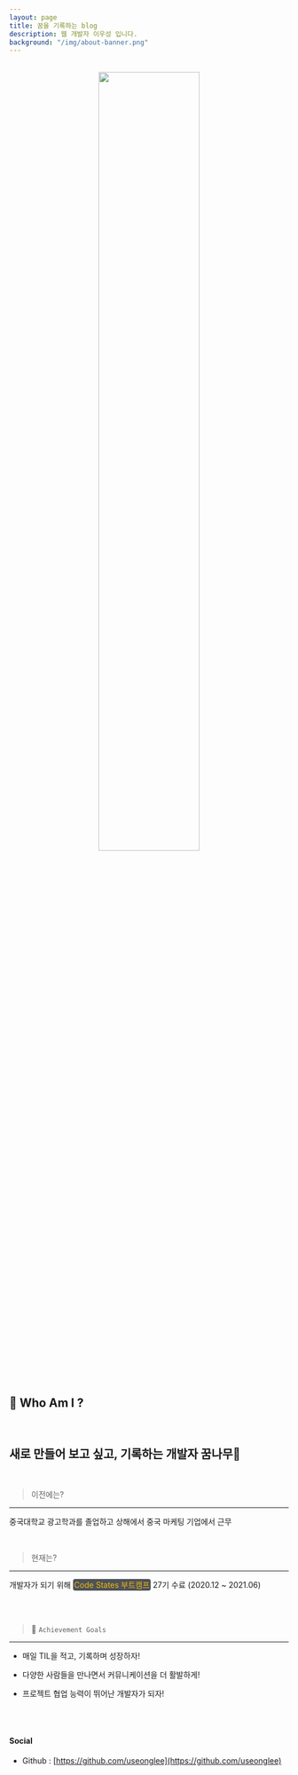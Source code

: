 ```yaml
---
layout: page
title: 꿈을 기록하는 blog
description: 웹 개발자 이우성 입니다.
background: "/img/about-banner.png"
---
```


<center>
<br/>

<img src ="https://user-images.githubusercontent.com/75570915/106154982-869ec080-61c3-11eb-9a3a-c387778c327f.jpg"  width="60%" height="60%">

</center>

<br/>

## 🤗 Who Am I ?

<br/>

## 새로 만들어 보고 싶고, 기록하는 개발자 꿈나무🌱

<br/>

> 이전에는?

---

중국대학교 광고학과를 졸업하고 상해에서 중국 마케팅 기업에서 근무

<br/>

> 현재는?

---

개발자가 되기 위해 <span style ="background-color:#4e5357; color:#f2b810; border-radius:4px; padding:2px">Code States 부트캠프</span> 27기 수료 (2020.12 ~ 2021.06)

<br/>
<br/>

> 🎯 `Achievement Goals`

---

- 매일 TIL을 적고, 기록하며 성장하자!

- 다양한 사람들을 만나면서 커뮤니케이션을 더 활발하게!

- 프로젝트 협업 능력이 뛰어난 개발자가 되자!

<!-- <img src="https://ghchart.rshah.org/e68805/hankyeolk" alt="hankyeolk's Github Contribution" /> -->

<!-- <p style="display: block; margin-top: 0px; margin-bottom: 40px" > </p> -->

<!-- #### 저는

<p style="display: block; margin-top: 0px; margin-bottom: 12px" > </p>

- 😆 웃으면서 즐겁게 나누는 대화가 모여 ☀️ 더 밝은 세상을 만들 수 있다고 생각합니다.
- <mark style="background-color: #fff3bf"><b>☕️ 풍미있는 커피</b></mark>는 참지 못합니다. <mark style="background-color: #fff3bf"><b>🍺 뼈까지 시원해지는 맥주</b></mark>와 함께하는 🍗 맛있는 음식에는 돈을 아끼지 않습니다.
- 약속을 소중하게 생각하고, 까먹지 않기 위해서 <mark style="background-color: #fff3bf"><b>꼼꼼하게 ✍️ 기록하는 습관</b></mark>이 있습니다.
- 영원히 <mark style="background-color: #fff3bf"><b>🧙🏻‍♂️ 해리포터</b></mark>를 좋아할 예정이고, <mark style="background-color: #fff3bf"><b>베르나르 베르베르</b>의 상상력</mark>을 좋아합니다. <br />

<hr />
<p style="display: block; margin-top: 0px;margin-bottom: 40px" > </p> -->

<!-- #### 저는 이렇게 개발하고 있습니다.

<p style="display: block; margin-top: 0px; margin-bottom: 12px" > </p>

```js
const useong_stacks = stack => {
  switch (stack) {
    case 개발_언어:
      return `Javascript, Typescript`;

    case 개발_환경:
      return `NPM, Webpack, Babel, ESLint, Jest`;

    case Front_End:
      return `React, Vue, Redux, Styled-Components`;

    case Back_End:
      return `Node.js, Express.js`;

    case Database:
      return `MySQL, Sequelize, MongoDB, Mongoose`;

    case Deploy:
      return `EC2, S3, RDS, Route53`;

    default:
      return `Github, Notion, Slack, Sketch, Zeplin`;
  }
};
```

<p style="display: block; margin-top: 0px; margin-bottom: 12px" > </p>

<p style="display: block; margin-top: 0px;margin-bottom: 40px" > </p> -->

<br/>
<br/>

#### Social

<!-- <p style="display: block; margin-top: 0px; margin-bottom: 12px" > </p> -->

- Github : [https://github.com/useonglee](https://github.com/useonglee) <br />

<!-- - [👶🏼 개발자 준비생 시절 블로그](https://dddoublek.github.io/TIL) <br /> -->
<!-- - [📖 개인 위키](https://www.notion.so/ddovblek/Javascript-Do-Something-d8d913babe0647e3ba507b05dbf66186) -->

<!-- <p style="display: block; margin-top: 0px;margin-bottom: 40px" > </p> -->
